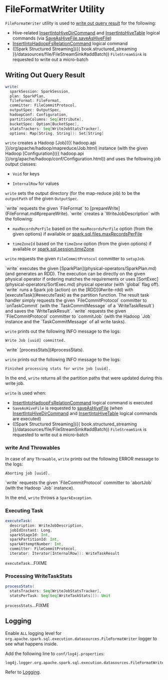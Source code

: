 # FileFormatWriter Utility

`FileFormatWriter` utility is used to [write out query result](#write) for the following:

* Hive-related [InsertIntoHiveDirCommand](hive/InsertIntoHiveDirCommand.md) and [InsertIntoHiveTable](hive/InsertIntoHiveTable.md) logical commands (via [SaveAsHiveFile.saveAsHiveFile](hive/SaveAsHiveFile.md#saveAsHiveFile))
* [InsertIntoHadoopFsRelationCommand](logical-operators/InsertIntoHadoopFsRelationCommand.md) logical command
* ([Spark Structured Streaming]({{ book.structured_streaming }}/datasources/file/FileStreamSink#addBatch)) `FileStreamSink` is requested to write out a micro-batch

## <span id="write"> Writing Out Query Result

```scala
write(
  sparkSession: SparkSession,
  plan: SparkPlan,
  fileFormat: FileFormat,
  committer: FileCommitProtocol,
  outputSpec: OutputSpec,
  hadoopConf: Configuration,
  partitionColumns: Seq[Attribute],
  bucketSpec: Option[BucketSpec],
  statsTrackers: Seq[WriteJobStatsTracker],
  options: Map[String, String]): Set[String]
```

`write` creates a Hadoop [Job]({{ hadoop.api }}/org/apache/hadoop/mapreduce/Job.html) instance (with the given Hadoop [Configuration]({{ hadoop.api }}/org/apache/hadoop/conf/Configuration.html)) and uses the following job output classes:

* `Void` for keys

* `InternalRow` for values

`write` sets the output directory (for the map-reduce job) to be the `outputPath` of the given `OutputSpec`.

<span id="write-outputWriterFactory">
`write` requests the given `FileFormat` to [prepareWrite](FileFormat.md#prepareWrite).

<span id="write-description">
`write` creates a `WriteJobDescription` with the following:

* `maxRecordsPerFile` based on the `maxRecordsPerFile` option (from the given options) if available or [spark.sql.files.maxRecordsPerFile](spark-sql-properties.md#spark.sql.files.maxRecordsPerFile)

* `timeZoneId` based on the `timeZone` option (from the given options) if available or [spark.sql.session.timeZone](spark-sql-properties.md#spark.sql.session.timeZone)

`write` requests the given `FileCommitProtocol` committer to `setupJob`.

<span id="write-rdd">
`write` executes the given [SparkPlan](physical-operators/SparkPlan.md) (and generates an RDD). The execution can be directly on the given physical operator if ordering matches the requirements or uses [SortExec](physical-operators/SortExec.md) physical operator (with `global` flag off).

<span id="write-runJob">
`write` runs a Spark job (action) on the [RDD](#write-rdd) with [executeTask](#executeTask) as the partition function. The result task handler simply requests the given `FileCommitProtocol` committer to `onTaskCommit` (with the `TaskCommitMessage` of a `WriteTaskResult`) and saves the `WriteTaskResult`.

<span id="write-commitJob">
`write` requests the given `FileCommitProtocol` committer to `commitJob` (with the Hadoop `Job` instance and the `TaskCommitMessage` of all write tasks).

`write` prints out the following INFO message to the logs:

```text
Write Job [uuid] committed.
```

<span id="write-processStats">
`write` [processStats](#processStats).

`write` prints out the following INFO message to the logs:

```text
Finished processing stats for write job [uuid].
```

In the end, `write` returns all the partition paths that were updated during this write job.

`write` is used when:

* [InsertIntoHadoopFsRelationCommand](logical-operators/InsertIntoHadoopFsRelationCommand.md) logical command is executed
* `SaveAsHiveFile` is requested to [saveAsHiveFile](hive/SaveAsHiveFile.md#saveAsHiveFile) (when [InsertIntoHiveDirCommand](hive/InsertIntoHiveDirCommand.md) and [InsertIntoHiveTable](hive/InsertIntoHiveTable.md) logical commands are executed)
* ([Spark Structured Streaming]({{ book.structured_streaming }}/datasources/file/FileStreamSink#addBatch)) `FileStreamSink` is requested to write out a micro-batch

### <span id="write-Throwable"> write And Throwables

In case of any `Throwable`, `write` prints out the following ERROR message to the logs:

```text
Aborting job [uuid].
```

<span id="write-abortJob">
`write` requests the given `FileCommitProtocol` committer to `abortJob` (with the Hadoop `Job` instance).

In the end, `write` throws a `SparkException`.

### <span id="executeTask"> Executing Task

```scala
executeTask(
  description: WriteJobDescription,
  jobIdInstant: Long,
  sparkStageId: Int,
  sparkPartitionId: Int,
  sparkAttemptNumber: Int,
  committer: FileCommitProtocol,
  iterator: Iterator[InternalRow]): WriteTaskResult
```

`executeTask`...FIXME

### <span id="processStats"> Processing WriteTaskStats

```scala
processStats(
  statsTrackers: Seq[WriteJobStatsTracker],
  statsPerTask: Seq[Seq[WriteTaskStats]]): Unit
```

`processStats`...FIXME

## Logging

Enable `ALL` logging level for `org.apache.spark.sql.execution.datasources.FileFormatWriter` logger to see what happens inside.

Add the following line to `conf/log4j.properties`:

```text
log4j.logger.org.apache.spark.sql.execution.datasources.FileFormatWriter=ALL
```

Refer to [Logging](spark-logging.md).
